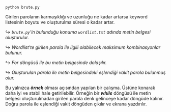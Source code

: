 `python brute.py`

Girilen parolanın karmaşıklığı ve uzunluğu ne kadar artarsa keyword listesinin boyutu ve oluşturulma süresi o kadar artar.

  ↪ _`brute.py`'in bulunduğu konuma `wordlist.txt` adında metin belgesi oluşturulur._


  ↪  _Wordlist'te girilen parola ile ilgili olabilecek maksimum kombinasyonlar bulunur._


  ↪ _For döngüsü ile bu metin belgesinde dolaşılır._
  
 
  ↪ _Oluşturulan parola ile metin belgesindeki eşlendiği vakit parola bulunmuş olur._
  


Bu yalnızca **_örnek_** olması açısından yapılan bir çalışma. Üstüne konarak daha iyi ve stabil hale getirilebilir. Örneğin bir **_while_** döngüsü ile metin belgesi oluşturulmadan girilen parola denk gelinceye kadar döngüde kalınır. Doğru parola ile eşlendiği vakit döngüden çıkılır ve ekrana yazdırılır.
